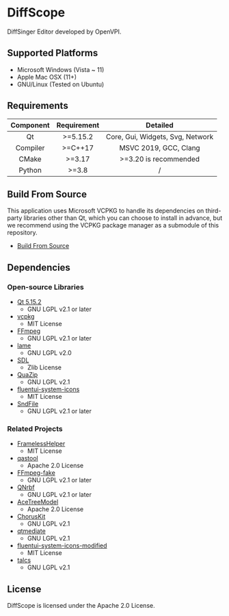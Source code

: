 # DiffScope

DiffSinger Editor developed by OpenVPI.

## Supported Platforms

+ Microsoft Windows (Vista ~ 11)
+ Apple Mac OSX (11+)
+ GNU/Linux (Tested on Ubuntu)

## Requirements

| Component | Requirement |               Detailed               |
|:---------:|:-----------:|:------------------------------------:|
|    Qt     |  \>=5.15.2  |   Core, Gui, Widgets, Svg, Network   |
| Compiler  |  \>=C++17   |        MSVC 2019, GCC, Clang         |
|   CMake   |   \>=3.17   |        >=3.20 is recommended         |
|  Python   |   \>=3.8    |                  /                   |

## Build From Source

This application uses Microsoft VCPKG to handle its dependencies on third-party libraries other than Qt, which you can choose to install in advance, but we recommend using the VCPKG package manager as a submodule of this repository.

+ [Build From Source](docs/build-from-source.md)

## Dependencies

### Open-source Libraries

+ [Qt 5.15.2](https://www.qt.io/)
    + GNU LGPL v2.1 or later
+ [vcpkg](https://github.com/microsoft/vcpkg)
    + MIT License
+ [FFmpeg](https://github.com/FFmpeg/FFmpeg)
    + GNU LGPL v2.1 or later
+ [lame](https://lame.sourceforge.io/)
    + GNU LGPL v2.0
+ [SDL](https://github.com/libsdl-org/SDL)
    + Zlib License
+ [QuaZip](https://github.com/stachenov/quazip)
    + GNU LGPL v2.1
+ [fluentui-system-icons](https://github.com/microsoft/fluentui-system-icons)
    + MIT License
+ [SndFile](https://github.com/libsndfile/libsndfile)
    + GNU LGPL v2.1 or later

### Related Projects

+ [FramelessHelper](https://github.com/wangwenx190/framelesshelper)
    + MIT License
+ [qastool](https://github.com/SineStriker/qt-json-autogen)
    + Apache 2.0 License
+ [FFmpeg-fake](https://github.com/SineStriker/ffmpeg-fake)
    + GNU LGPL v2.1 or later
+ [QNrbf](https://github.com/SineStriker/QNrbf)
    + GNU LGPL v2.1 or later
+ [AceTreeModel](https://github.com/SineStriker/AceTreeModel)
    + Apache 2.0 License
+ [ChorusKit](https://github.com/SineStriker/choruskit)
    + GNU LGPL v2.1
+ [qtmediate](https://github.com/SineStriker/qtmediate)
    + GNU LGPL v2.1
+ [fluentui-system-icons-modified](https://github.com/CrSjimo/fluentui-system-icons-modified)
    + MIT License
+ [talcs](https://github.com/CrSjimo/talcs)
    + GNU LGPL v2.1

<!-- ### Special Thanks

+ [wangwenx190](https://github.com/wangwenx190)

+ [MapleSpe](https://github.com/maplespe) -->

## License

DiffScope is licensed under the Apache 2.0 License.